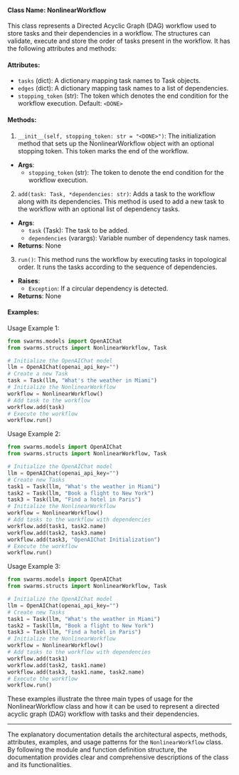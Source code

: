 
#### Class Name: NonlinearWorkflow

This class represents a Directed Acyclic Graph (DAG) workflow used to store tasks and their dependencies in a workflow. The structures can validate, execute and store the order of tasks present in the workflow. It has the following attributes and methods:

#### Attributes:
- `tasks` (dict): A dictionary mapping task names to Task objects.
- `edges` (dict): A dictionary mapping task names to a list of dependencies.
- `stopping_token` (str): The token which denotes the end condition for the workflow execution. Default: `<DONE>`

#### Methods:

1. `__init__(self, stopping_token: str = "<DONE>")`: The initialization method that sets up the NonlinearWorkflow object with an optional stopping token. This token marks the end of the workflow. 
  - **Args**:
    - `stopping_token` (str): The token to denote the end condition for the workflow execution.
  
2. `add(task: Task, *dependencies: str)`: Adds a task to the workflow along with its dependencies. This method is used to add a new task to the workflow with an optional list of dependency tasks.
  - **Args**:
    - `task` (Task): The task to be added.
    - `dependencies` (varargs): Variable number of dependency task names.
  - **Returns**: None

3. `run()`: This method runs the workflow by executing tasks in topological order. It runs the tasks according to the sequence of dependencies.
  - **Raises**:
    - `Exception`: If a circular dependency is detected.
  - **Returns**: None

#### Examples:

Usage Example 1:

```python
from swarms.models import OpenAIChat
from swarms.structs import NonlinearWorkflow, Task

# Initialize the OpenAIChat model
llm = OpenAIChat(openai_api_key="")
# Create a new Task
task = Task(llm, "What's the weather in Miami")
# Initialize the NonlinearWorkflow
workflow = NonlinearWorkflow()
# Add task to the workflow
workflow.add(task)
# Execute the workflow
workflow.run()
```

Usage Example 2:

```python
from swarms.models import OpenAIChat
from swarms.structs import NonlinearWorkflow, Task

# Initialize the OpenAIChat model
llm = OpenAIChat(openai_api_key="")
# Create new Tasks
task1 = Task(llm, "What's the weather in Miami")
task2 = Task(llm, "Book a flight to New York")
task3 = Task(llm, "Find a hotel in Paris")
# Initialize the NonlinearWorkflow
workflow = NonlinearWorkflow()
# Add tasks to the workflow with dependencies
workflow.add(task1, task2.name) 
workflow.add(task2, task3.name)
workflow.add(task3, "OpenAIChat Initialization")
# Execute the workflow
workflow.run()
```

Usage Example 3:

```python
from swarms.models import OpenAIChat
from swarms.structs import NonlinearWorkflow, Task

# Initialize the OpenAIChat model
llm = OpenAIChat(openai_api_key="")
# Create new Tasks
task1 = Task(llm, "What's the weather in Miami")
task2 = Task(llm, "Book a flight to New York")
task3 = Task(llm, "Find a hotel in Paris")
# Initialize the NonlinearWorkflow
workflow = NonlinearWorkflow()
# Add tasks to the workflow with dependencies
workflow.add(task1) 
workflow.add(task2, task1.name)
workflow.add(task3, task1.name, task2.name)
# Execute the workflow
workflow.run()
```

These examples illustrate the three main types of usage for the NonlinearWorkflow class and how it can be used to represent a directed acyclic graph (DAG) workflow with tasks and their dependencies.

---

The explanatory documentation details the architectural aspects, methods, attributes, examples, and usage patterns for the `NonlinearWorkflow` class. By following the module and function definition structure, the documentation provides clear and comprehensive descriptions of the class and its functionalities.

